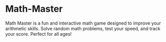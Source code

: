 # Math-Master
Math Master is a fun and interactive math game designed to improve your arithmetic skills. Solve random math problems, test your speed, and track your score. Perfect for all ages! 
